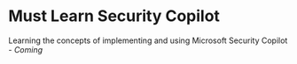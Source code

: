 # Must Learn Security Copilot<br>

Learning the concepts of implementing and using Microsoft Security Copilot - *Coming*
